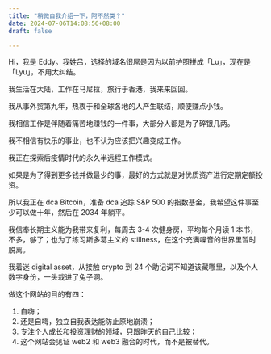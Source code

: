 ```yaml
---
title: "稍微自我介绍一下，阿不然类？"
date: 2024-07-06T14:08:56+08:00
draft: false

---
```



Hi，我是 Eddy。我姓吕，选择的域名很屌是因为以前护照拼成「Lu」，现在是「Lyu」，不用太纠结。 

我生活在大陆，工作在马尼拉，旅行于香港，我来来回回。

我从事外贸第九年，热衷于和全球各地的人产生联结，顺便赚点小钱。

我相信工作是伴随着痛苦地赚钱的一件事，大部分人都是为了碎银几两。

我不相信有快乐的事业，也不认为应该把兴趣变成工作。

我正在探索后疫情时代的永久半远程工作模式。

如果是为了得到更多钱并做最少的事，最好的方式就是对优质资产进行定期定额投资。

所以我正在 dca Bitcoin，准备 dca 追踪 S&P 500 的指数基金，我希望这件事至少可以做十年，然后在 2034 年躺平。

我信奉长期主义能为我带来复利，每周去 3-4 次健身房，平均每个月读 1 本书，不多，够了；也为了练习斯多葛主义的 stillness，在这个充满噪音的世界里暂时脱离。

我着迷 digital asset，从接触 crypto 到 24 个助记词不知道该藏哪里，以及个人数字身份，一头栽进了兔子洞。

做这个网站的目的有四：
1. 自嗨；
2. 还是自嗨，独立自我表达能防止原地崩溃；
3. 专注个人成长和投资理财的领域，只跟昨天的自己比较；
4. 这个网站会见证 web2 和 web3 融合的时代，而不是被替代。